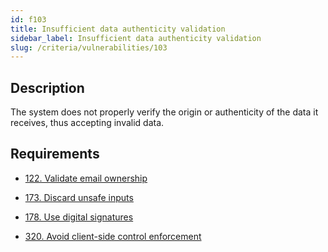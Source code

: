 ```yaml
---
id: f103
title: Insufficient data authenticity validation
sidebar_label: Insufficient data authenticity validation
slug: /criteria/vulnerabilities/103
---
```


## Description

The system does not properly verify the origin
or authenticity of the data it receives,
thus accepting invalid data.

## Requirements

- [122. Validate email ownership](/criteria/requirements/authentication/122)

- [173. Discard unsafe inputs](/criteria/requirements/source/173)

- [178. Use digital signatures](/criteria/requirements/data/178)

- [320. Avoid client-side control enforcement](/criteria/requirements/architecture/320)
